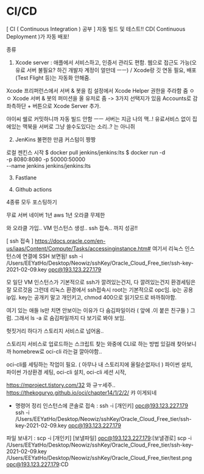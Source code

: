 # CI/CD

[ CI ( Continuous Integration ) 공부 ]
자동 빌드 및 테스트!!
CD( Continuous Deployment )가 자동 배포!

종류
1. Xcode server : 애플에서 서비스하고, 인증서 관리도 편함. 웹으로 접근도 가능(오 유료 서버 불필요? 하긴 개발자 계정이 얼만데 ㅡㅡ) / Xcode랑 깃 연동 필요, 배포(Test Flight 등)는 자동화 안해줌.

Xcode 프리퍼런스에서 서버 & 봇을 킴
설정에서 Xcode Helper 권한을 주라함 줌 ㅇㅇ
Xcode 서버 & 봇의 퍼미션을 올 유저로 줌 -> 3가지 선택지가 있음
Accounts로 감
좌측하단 + 버튼으로 Xcode Server 추가.

야이씨 쉘로 커밋하니까 자동 빌드 안함 ㅡㅡ
서버는 지금 나의 맥..! 유료서비스 없이 집에있는 맥북을 서버로 그냥 쓸수도있다는 소리..? 는 아니쥐

2. JenKins
불편한 만큼 커스텀이 짱짱

로컬 젠킨스 시작
$ docker pull jenkins/jenkins:lts
$ docker run -d \
    -p 8080:8080 -p 50000:50000 \
    --name jenkins jenkins/jenkins:lts


3. Fastlane

4. Github actions

4종류 모두 포스팅하기


무료 서버
네이버 1년
aws 1년
오라클 무제한 


와 오라클 가입..
VM 인스턴스 생성..
ssh 접속.. 까지 성공!!

[ ssh 접속 ]
https://docs.oracle.com/en-us/iaas/Content/Compute/Tasks/accessinginstance.htm# 여기서 리눅스 인스턴스에 연결에 SSH 보면됨!
ssh -i /Users/EEYatHo/Desktop/Neowiz/sshKey/Oracle_Cloud_Free_tier/ssh-key-2021-02-09.key opc@193.123.227.179

모 일단 VM 인스턴스가 기본적으로 ssh가 깔려있는건지, 다 깔려있는건지 환경세팅은 잘 모르것음
그런데 리눅스 환경에서 ssh접속시 root는 기본적으로 opc임.
ip는 공용 ip임.
key는 공개키 말고 개인키고,
chmod 400으로 읽기모드로 바까줘야함.

여기 있는 애들 ls만 치면 안보이는 이유가 다 숨김파일이라 ( 앞에 .이 붙은 친구들 ) 그럼.
그래서 ls -a 로 숨김파일까지 다 보기로 봐야 보임.

헛짓거리 하다가
스토리지 서비스로 넘어옴..

스토리지 서비스로 업로드하는 스크립트 찾는 와중에
CLI로 하는 방법 있길래 찾아보니까 homebrew로 oci-cli 라는걸 깔아야함..

oci-cli를 세팅하는 작업이 필요. ( 아무나 내 스토리지에 올릴순없자너 )
파이썬 설치,
파이썬 가상환경 세팅,
oci-cli 설치,
oci-cli 세션 시작,

https://mproject.tistory.com/32 와 규ㅜ세주..
https://thekoguryo.github.io/oci/chapter14/1/2/2/ 캬 이게되네


- 명령어 정리
인스턴스에 콘솔로 접속 : 
ssh -i [개인키] opc@193.123.227.179
ssh -i /Users/EEYatHo/Desktop/Neowiz/sshKey/Oracle_Cloud_Free_tier/ssh-key-2021-02-09.key opc@193.123.227.179

파일 보내기 : 
scp -i [개인키] [보낼파일] opc@193.123.227.179:[보낼경로]
scp -i /Users/EEYatHo/Desktop/Neowiz/sshKey/Oracle_Cloud_Free_tier/ssh-key-2021-02-09.key /Users/EEYatHo/Desktop/Neowiz/sshKey/Oracle_Cloud_Free_tier/test.png opc@193.123.227.179:CD
